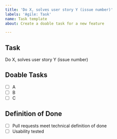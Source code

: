 ```yaml
---
title: 'Do X, solves user story Y (issue number)'
labels: 'Agile: Task'
name: Task template
about: Create a doable task for a new feature

---
```


## Task

Do X, solves user story Y (issue number)

## Doable Tasks

- [ ] A
- [ ] B
- [ ] C

## Definition of Done

- [ ] Pull requests meet technical definition of done
- [ ] Usability tested
